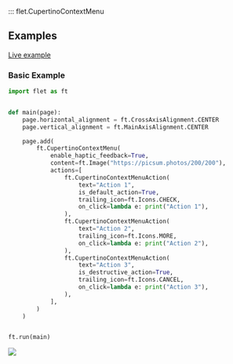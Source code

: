 ::: flet.CupertinoContextMenu

## Examples

[Live example](https://flet-controls-gallery.fly.dev/dialogs/cupertinocontextmenu)

### Basic Example



```python
import flet as ft


def main(page):
    page.horizontal_alignment = ft.CrossAxisAlignment.CENTER
    page.vertical_alignment = ft.MainAxisAlignment.CENTER

    page.add(
        ft.CupertinoContextMenu(
            enable_haptic_feedback=True,
            content=ft.Image("https://picsum.photos/200/200"),
            actions=[
                ft.CupertinoContextMenuAction(
                    text="Action 1",
                    is_default_action=True,
                    trailing_icon=ft.Icons.CHECK,
                    on_click=lambda e: print("Action 1"),
                ),
                ft.CupertinoContextMenuAction(
                    text="Action 2",
                    trailing_icon=ft.Icons.MORE,
                    on_click=lambda e: print("Action 2"),
                ),
                ft.CupertinoContextMenuAction(
                    text="Action 3",
                    is_destructive_action=True,
                    trailing_icon=ft.Icons.CANCEL,
                    on_click=lambda e: print("Action 3"),
                ),
            ],
        )
    )


ft.run(main)
```



<img src="/img/docs/controls/cupertino-context-menu/basic-cupertino-context-menu.gif" className="screenshot-40"/>
